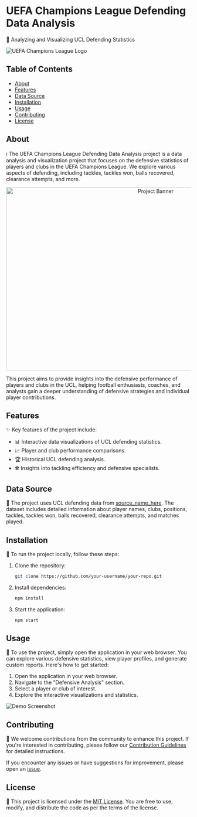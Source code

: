 
# UEFA Champions League Defending Data Analysis

🚀 Analyzing and Visualizing UCL Defending Statistics

![UEFA Champions League Logo](https://media.giphy.com/media/xUPGcB3NHx1WUomGiI/giphy.gif)



## Table of Contents

- [About](#about)
- [Features](#features)
- [Data Source](#data-source)
- [Installation](#installation)
- [Usage](#usage)
- [Contributing](#contributing)
- [License](#license)

## About

ℹ️ The UEFA Champions League Defending Data Analysis project is a data analysis and visualization project that focuses on the defensive statistics of players and clubs in the UEFA Champions League. We explore various aspects of defending, including tackles, tackles won, balls recovered, clearance attempts, and more.
<p align="center">
  <img src="https://media.giphy.com/media/3o6nV0RC4Z2jhuxFEQ/giphy.gif" alt="Project Banner" height="500" width = "800">

This project aims to provide insights into the defensive performance of players and clubs in the UCL, helping football enthusiasts, coaches, and analysts gain a deeper understanding of defensive strategies and individual player contributions.

## Features

✨ Key features of the project include:

- 📊 Interactive data visualizations of UCL defending statistics.
- 📈 Player and club performance comparisons.
- 🏆 Historical UCL defending analysis.
- ⚽️ Insights into tackling efficiency and defensive specialists.

## Data Source

📂 The project uses UCL defending data from [source_name_here](data_source_url_here). The dataset includes detailed information about player names, clubs, positions, tackles, tackles won, balls recovered, clearance attempts, and matches played.

## Installation

🔧 To run the project locally, follow these steps:

1. Clone the repository:

   ```bash
   git clone https://github.com/your-username/your-repo.git
   ```

2. Install dependencies:

   ```bash
   npm install
   ```

3. Start the application:

   ```bash
   npm start
   ```

## Usage

🚦 To use the project, simply open the application in your web browser. You can explore various defensive statistics, view player profiles, and generate custom reports. Here's how to get started:

1. Open the application in your web browser.
2. Navigate to the "Defensive Analysis" section.
3. Select a player or club of interest.
4. Explore the interactive visualizations and statistics.

![Demo Screenshot](demo_screenshot.png)

## Contributing

🤝 We welcome contributions from the community to enhance this project. If you're interested in contributing, please follow our [Contribution Guidelines](CONTRIBUTING.md) for detailed instructions.

If you encounter any issues or have suggestions for improvement, please open an [issue](https://github.com/your-username/your-repo/issues).

## License

📝 This project is licensed under the [MIT License](LICENSE). You are free to use, modify, and distribute the code as per the terms of the license.
